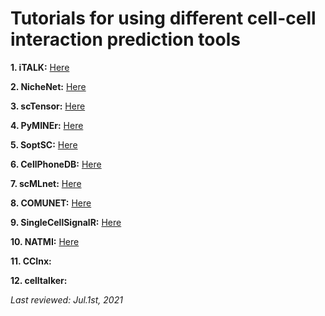 # Tutorials for using different cell-cell interaction prediction tools

**1. iTALK:** [Here](https://github.com/mora-lab/cell-cell-interactions/blob/main/interaction-prediction-tools/iTALK.ipynb)

**2. NicheNet:** [Here](https://github.com/mora-lab/cell-cell-interactions/blob/main/interaction-prediction-tools/NicheNet.ipynb)

**3. scTensor:** [Here](https://github.com/mora-lab/cell-cell-interactions/blob/main/interaction-prediction-tools/scTensor.ipynb)

**4. PyMINEr:** [Here](https://github.com/mora-lab/cell-cell-interactions/blob/main/interaction-prediction-tools/PyMINEr.ipynb)

**5. SoptSC:** [Here](https://github.com/mora-lab/cell-cell-interactions/blob/main/interaction-prediction-tools/SoptSC.ipynb)

**6. CellPhoneDB:** [Here](https://github.com/mora-lab/cell-cell-interactions/blob/main/interaction-prediction-tools/CellPhoneDB.ipynb)

**7. scMLnet:** [Here](https://github.com/mora-lab/cell-cell-interactions/blob/main/interaction-prediction-tools/scMLnet.ipynb)

**8. COMUNET:** [Here](https://github.com/mora-lab/cell-cell-interactions/blob/main/interaction-prediction-tools/COMUNET.ipynb)

**9. SingleCellSignalR:** [Here](https://github.com/mora-lab/cell-cell-interactions/blob/main/interaction-prediction-tools/SingleCellSignalR.ipynb)

**10. NATMI:** [Here](https://github.com/mora-lab/cell-cell-interactions/blob/main/interaction-prediction-tools/NATMI.ipynb)

**11. CCInx:**

**12. celltalker:**

*Last reviewed: Jul.1st, 2021*

